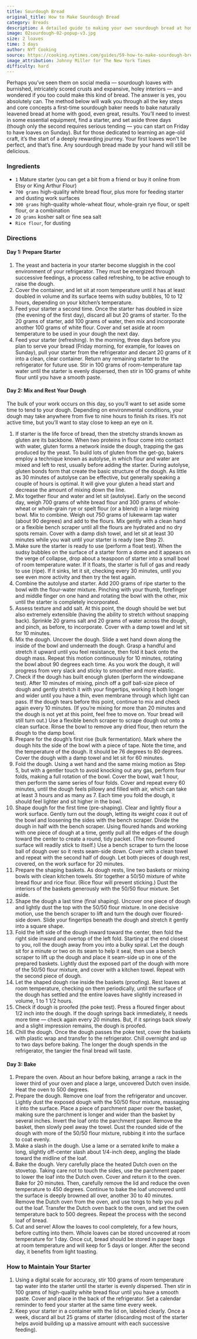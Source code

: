 ```yaml
---
title: Sourdough Bread
original_title: How to Make Sourdough Bread
category: Breads
description: A detailed guide to making your own sourdough bread at home. This recipe will walk you through all the key steps and core concepts a first-time sourdough baker needs to know.
image: 02sourdough-02-popup-v3.jpg
size: 2 loaves
time: 3 days
author: NYT Cooking
source: https://cooking.nytimes.com/guides/59-how-to-make-sourdough-bread
image_attribution: Johnny Miller for The New York Times
difficulty: hard
---
```


Perhaps you’ve seen them on social media — sourdough loaves with burnished, intricately scored crusts and expansive, holey interiors — and wondered if you too could make this kind of bread. The answer is yes, you absolutely can. The method below will walk you through all the key steps and core concepts a first-time sourdough baker needs to bake naturally leavened bread at home with good, even great, results. You’ll need to invest in some essential equipment, find a starter, and set aside three days (though only the second requires serious tending — you can start on Friday to have loaves on Sunday). But for those dedicated to learning an age-old craft, it’s the start of a deeply rewarding journey. Your first loaves won't be perfect, and that’s fine. Any sourdough bread made by your hand will still be delicious.

### Ingredients

* `1` Mature starter (you can get a bit from a friend or buy it online from Etsy or King Arthur Flour)
* `700 grams` high-quality white bread flour, plus more for feeding starter and dusting work surfaces
* `300 grams` high-quality whole-wheat flour, whole-grain rye flour, or spelt flour, or a combination
* `20 grams` kosher salt or fine sea salt
* `Rice flour`, for dusting

### Directions

#### Day 1: Prepare Starter

1. The yeast and bacteria in your starter become sluggish in the cool environment of your refrigerator. They must be energized through successive feedings, a process called refreshing, to be active enough to raise the dough.
2. Cover the container, and let sit at room temperature until it has at least doubled in volume and its surface teems with sudsy bubbles, 10 to 12 hours, depending on your kitchen’s temperature.
3. Feed your starter a second time. Once the starter has doubled in size (the evening of the first day), discard all but 20 grams of starter. To the 20 grams of starter, add 100 grams of water, then mix and incorporate another 100 grams of white flour. Cover and set aside at room temperature to be used in your dough the next day.
4. Feed your starter (refreshing). In the morning, three days before you plan to serve your bread (Friday morning, for example, for loaves on Sunday), pull your starter from the refrigerator and decant 20 grams of it into a clean, clear container. Return any remaining starter to the refrigerator for future use. Stir in 100 grams of room-temperature tap water until the starter is evenly dispersed, then stir in 100 grams of white flour until you have a smooth paste.

#### Day 2: Mix and Rest Your Dough

The bulk of your work occurs on this day, so you’ll want to set aside some time to tend to your dough. Depending on environmental conditions, your dough may take anywhere from five to nine hours to finish its rises. It’s not active time, but you’ll want to stay close to keep an eye on it.

1. If starter is the life force of bread, then the stretchy strands known as gluten are its backbone. When two proteins in flour come into contact with water, gluten forms a network inside the dough, trapping the gas produced by the yeast. To build lots of gluten from the get-go, bakers employ a technique known as autolyse, in which flour and water are mixed and left to rest, usually before adding the starter. During autolyse, gluten bonds form that create the basic structure of the dough. As little as 30 minutes of autolyse can be effective, but generally speaking a couple of hours is optimal. It will give your gluten a head start and decrease the amount of mixing down the line.
2. Mix together flour and water and let sit (autolyse). Early on the second day, weigh 700 grams of white bread flour and 300 grams of whole-wheat or whole-grain rye or spelt flour (or a blend) in a large mixing bowl. Mix to combine. Weigh out 750 grams of lukewarm tap water (about 90 degrees) and add to the flours. Mix gently with a clean hand or a flexible bench scraper until all the flours are hydrated and no dry spots remain. Cover with a damp dish towel, and let sit at least 30 minutes while you wait until your starter is ready (see Step 2).
3. Make sure the starter is ready to use (perform a float test). When the sudsy bubbles on the surface of a starter form a dome and it appears on the verge of collapse, drop about a teaspoon of starter into a small bowl of room temperature water. If it floats, the starter is full of gas and ready to use (ripe). If it sinks, let it sit, checking every 30 minutes, until you see even more activity and then try the test again.
4. Combine the autolyse and starter. Add 200 grams of ripe starter to the bowl with the flour-water mixture. Pinching with your thumb, forefinger and middle finger on one hand and rotating the bowl with the other, mix until the starter is completely incorporated.
5. Assess texture and add salt. At this point, the dough should be wet but also extremely extensible (having the ability to stretch without snapping back). Sprinkle 20 grams salt and 20 grams of water across the dough, and pinch, as before, to incorporate. Cover with a damp towel and let sit for 10 minutes.
6. Mix the dough. Uncover the dough. Slide a wet hand down along the inside of the bowl and underneath the dough. Grasp a handful and stretch it upward until you feel resistance, then fold it back onto the dough mass. Repeat this motion continuously for 10 minutes, rotating the bowl about 90 degrees each time. As you work the dough, it will progress from very slack and sticky to smoother and more elastic.
7. Check if the dough has built enough gluten (perform the windowpane test). After 10 minutes of mixing, pinch off a golf ball-size piece of dough and gently stretch it with your fingertips, working it both longer and wider until you have a thin, even membrane through which light can pass. If the dough tears before this point, continue to mix and check again every 10 minutes. (If you’re mixing for more than 20 minutes and the dough is not yet at this point, feel free to move on. Your bread will still turn out.) Use a flexible bench scraper to scrape dough out onto a clean surface. Rinse the bowl to remove any dried flour, then return the dough to the damp bowl.
8. Prepare for the dough’s first rise (bulk fermentation). Mark where the dough hits the side of the bowl with a piece of tape. Note the time, and the temperature of the dough. It should be 76 degrees to 80 degrees. Cover the dough with a damp towel and let sit for 60 minutes.
9. Fold the dough. Using a wet hand and the same mixing motion as Step 5, but with a gentler touch to avoid knocking out any gas, perform four folds, making a full rotation of the bowl. Cover the bowl, wait 1 hour, then perform the same series of four folds. Cover and repeat every 60 minutes, until the dough feels pillowy and filled with air, which can take at least 3 hours and as many as 7. Each time you fold the dough, it should feel lighter and sit higher in the bowl.
10. Shape dough for the first time (pre-shaping). Clear and lightly flour a work surface. Gently turn out the dough, letting its weight coax it out of the bowl and loosening the sides with the bench scraper. Divide the dough in half with the bench scraper. Using floured hands and working with one piece of dough at a time, gently pull all the edges of the dough toward the center to create a round, tidy packet. (The non-floured surface will readily stick to itself.) Use a bench scraper to turn the loose ball of dough over so it rests seam-side down. Cover with a clean towel and repeat with the second half of dough. Let both pieces of dough rest, covered, on the work surface for 20 minutes.
11. Prepare the shaping baskets. As dough rests, line two baskets or mixing bowls with clean kitchen towels. Stir together a 50/50 mixture of white bread flour and rice flour. (Rice flour will prevent sticking.) Dust the interiors of the baskets generously with the 50/50 flour mixture. Set aside.
12. Shape the dough a last time (final shaping). Uncover one piece of dough and lightly dust the top with the 50/50 flour mixture. In one decisive motion, use the bench scraper to lift and turn the dough over floured-side down. Slide your fingertips beneath the dough and stretch it gently into a square shape.
13. Fold the left side of the dough inward toward the center, then fold the right side inward and overtop of the left fold. Starting at the end closest to you, roll the dough away from you into a bulky spiral. Let the dough sit for a minute or two on its seam to help it seal, then use a bench scraper to lift up the dough and place it seam-side up in one of the prepared baskets. Lightly dust the exposed part of the dough with more of the 50/50 flour mixture, and cover with a kitchen towel. Repeat with the second piece of dough.
14. Let the shaped dough rise inside the baskets (proofing). Rest loaves at room temperature, checking on them periodically, until the surface of the dough has settled and the entire loaves have slightly increased in volume, 1 to 1 1/2 hours.
15. Check if dough is proofed (the poke test). Press a floured finger about 1/2 inch into the dough. If the dough springs back immediately, it needs more time — check again every 20 minutes. But, if it springs back slowly and a slight impression remains, the dough is proofed.
16. Chill the dough. Once the dough passes the poke test, cover the baskets with plastic wrap and transfer to the refrigerator. Chill overnight and up to two days before baking. The longer the dough spends in the refrigerator, the tangier the final bread will taste.

#### Day 3: Bake

1. Prepare the oven. About an hour before baking, arrange a rack in the lower third of your oven and place a large, uncovered Dutch oven inside. Heat the oven to 500 degrees.
2. Prepare the dough. Remove one loaf from the refrigerator and uncover. Lightly dust the exposed dough with the 50/50 flour mixture, massaging it into the surface. Place a piece of parchment paper over the basket, making sure the parchment is longer and wider than the basket by several inches. Invert the loaf onto the parchment paper. Remove the basket, then slowly peel away the towel. Dust the rounded side of the dough with more of the 50/50 flour mixture, rubbing it into the surface to coat evenly.
3. Make a slash in the dough. Use a lame or a serrated knife to make a long, slightly off-center slash about 1/4-inch deep, angling the blade toward the midline of the loaf.
4. Bake the dough. Very carefully place the heated Dutch oven on the stovetop. Taking care not to touch the sides, use the parchment paper to lower the loaf into the Dutch oven. Cover and return it to the oven. Bake for 20 minutes. Then, carefully remove the lid and reduce the oven temperature to 450 degrees. Continue to bake the loaf uncovered until the surface is deeply browned all over, another 30 to 40 minutes. Remove the Dutch oven from the oven, and use tongs to help you pull out the loaf. Transfer the Dutch oven back to the oven, and set the oven temperature back to 500 degrees. Repeat the process with the second loaf of bread.
5. Cut and serve! Allow the loaves to cool completely, for a few hours, before cutting into them. Whole loaves can be stored uncovered at room temperature for 1 day. Once cut, bread should be stored in paper bags at room temperature and will keep for 5 days or longer. After the second day, it benefits from light toasting.

### How to Maintain Your Starter

1. Using a digital scale for accuracy, stir 100 grams of room temperature tap water into the starter until the starter is evenly dispersed. Then stir in 100 grams of high-quality white bread flour until you have a smooth paste. Cover and place in the back of the refrigerator. Set a calendar reminder to feed your starter at the same time every week.
2. Keep your starter in a container with the lid on, labeled clearly. Once a week, discard all but 25 grams of starter (discarding most of the starter helps avoid building up a massive amount with each successive feeding).